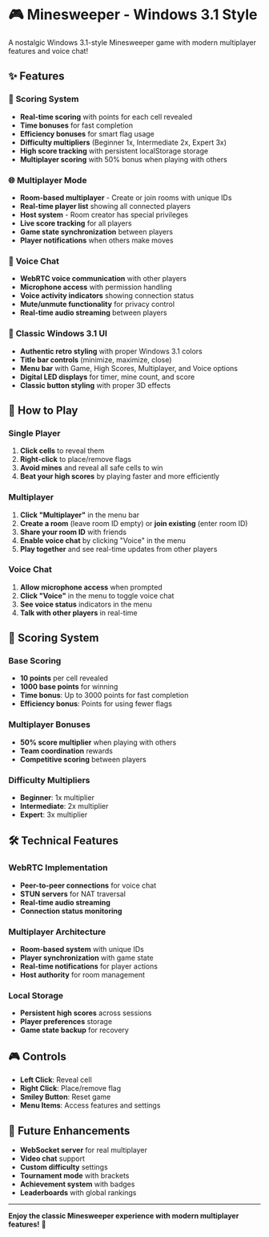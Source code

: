 # 🎮 Minesweeper - Windows 3.1 Style

A nostalgic Windows 3.1-style Minesweeper game with modern multiplayer features and voice chat!

## ✨ Features

### 🎯 **Scoring System**
- **Real-time scoring** with points for each cell revealed
- **Time bonuses** for fast completion
- **Efficiency bonuses** for smart flag usage
- **Difficulty multipliers** (Beginner 1x, Intermediate 2x, Expert 3x)
- **High score tracking** with persistent localStorage storage
- **Multiplayer scoring** with 50% bonus when playing with others

### 🌐 **Multiplayer Mode**
- **Room-based multiplayer** - Create or join rooms with unique IDs
- **Real-time player list** showing all connected players
- **Host system** - Room creator has special privileges
- **Live score tracking** for all players
- **Game state synchronization** between players
- **Player notifications** when others make moves

### 🎤 **Voice Chat**
- **WebRTC voice communication** with other players
- **Microphone access** with permission handling
- **Voice activity indicators** showing connection status
- **Mute/unmute functionality** for privacy control
- **Real-time audio streaming** between players

### 🎨 **Classic Windows 3.1 UI**
- **Authentic retro styling** with proper Windows 3.1 colors
- **Title bar controls** (minimize, maximize, close)
- **Menu bar** with Game, High Scores, Multiplayer, and Voice options
- **Digital LED displays** for timer, mine count, and score
- **Classic button styling** with proper 3D effects

## 🚀 How to Play

### Single Player
1. **Click cells** to reveal them
2. **Right-click** to place/remove flags
3. **Avoid mines** and reveal all safe cells to win
4. **Beat your high scores** by playing faster and more efficiently

### Multiplayer
1. **Click "Multiplayer"** in the menu bar
2. **Create a room** (leave room ID empty) or **join existing** (enter room ID)
3. **Share your room ID** with friends
4. **Enable voice chat** by clicking "Voice" in the menu
5. **Play together** and see real-time updates from other players

### Voice Chat
1. **Allow microphone access** when prompted
2. **Click "Voice"** in the menu to toggle voice chat
3. **See voice status** indicators in the menu
4. **Talk with other players** in real-time

## 🎯 Scoring System

### Base Scoring
- **10 points** per cell revealed
- **1000 base points** for winning
- **Time bonus**: Up to 3000 points for fast completion
- **Efficiency bonus**: Points for using fewer flags

### Multiplayer Bonuses
- **50% score multiplier** when playing with others
- **Team coordination** rewards
- **Competitive scoring** between players

### Difficulty Multipliers
- **Beginner**: 1x multiplier
- **Intermediate**: 2x multiplier  
- **Expert**: 3x multiplier

## 🛠️ Technical Features

### WebRTC Implementation
- **Peer-to-peer connections** for voice chat
- **STUN servers** for NAT traversal
- **Real-time audio streaming**
- **Connection status monitoring**

### Multiplayer Architecture
- **Room-based system** with unique IDs
- **Player synchronization** with game state
- **Real-time notifications** for player actions
- **Host authority** for room management

### Local Storage
- **Persistent high scores** across sessions
- **Player preferences** storage
- **Game state backup** for recovery

## 🎮 Controls

- **Left Click**: Reveal cell
- **Right Click**: Place/remove flag
- **Smiley Button**: Reset game
- **Menu Items**: Access features and settings

## 🌟 Future Enhancements

- **WebSocket server** for real multiplayer
- **Video chat** support
- **Custom difficulty** settings
- **Tournament mode** with brackets
- **Achievement system** with badges
- **Leaderboards** with global rankings

---

**Enjoy the classic Minesweeper experience with modern multiplayer features!** 🎉 